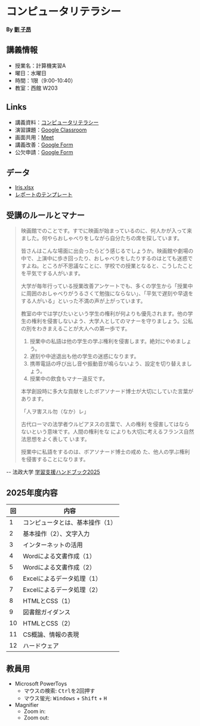 # コンピュータリテラシー

**By [劉 子昂](https://zi-ang-liu.github.io/)**

## 講義情報

- 授業名：計算機実習A
- 曜日：水曜日
- 時間：1限（9:00-10:40）
- 教室：西館 W203

## Links

- 講義資料：[コンピュータリテラシー](https://zi-ang-liu.github.io/jb-cs101/)
- 演習課題：[Google Classroom](https://classroom.google.com/c/NzYyMTI5NTMwNjk1?cjc=fhdwwdgz)
- 画面共用：[Meet](https://meet.google.com/gxw-nvog-tuh)
- 講義改善：[Google Form](https://forms.gle/MfVHGFVDyYzuDF9n8)
- 公欠申請：[Google Form](https://forms.gle/8b1d7c5f2a9g3Z4i6)

## データ

- [Iris.xlsx](./contents/operations/excel/data/iris.xlsx)
- [レポートのテンプレート](./contents/operations/excel/data/report_template.docx)

## 受講のルールとマナー

> 映画館でのことです。すでに映画が始まっているのに、何人かが入って来ました。何やらおしゃべりをしながら自分たちの席を探しています。
> 
> 皆さんはこんな場面に出会ったらどう感じるでしょうか。映画館や劇場の中で、上演中に歩き回ったり、おしゃべりをしたりするのはとても迷惑ですよね。ところが不思議なことに、学校での授業となると、こうしたことを平気でする人がいます。
> 
> 大学が毎年行っている授業改善アンケートでも、多くの学生から「授業中に周囲のおしゃべりがうるさくて勉強にならない」、「平気で遅刻や早退をする人がいる」といった不満の声が上がっています。
> 
> 教室の中では学びたいという学生の権利が何よりも優先されます。他の学生の権利を侵害しないよう、大学人としてのマナーを守りましょう。公私の別をわきまえることが大人への第一歩です。
>
> 1. 授業中の私語は他の学生の学ぶ権利を侵害します。絶対にやめましょう。
> 2. 遅刻や中途退出も他の学生の迷惑になります。
> 3. 携帯電話の呼び出し音や振動音が鳴らないよう、設定を切り替えましょう。
> 4. 授業中の飲食もマナー違反です。
>
> 本学創設時に多大な貢献をしたボアソナード博士が大切にしていた言葉があります。
> 
> 「人ヲ害スル勿（なか）レ」
> 
> 古代ローマの法学者ウルピアヌスの言葉で、人の権利
を侵害してはならないという意味です。人間の権利をな
によりも大切に考えるフランス自然法思想をよく表して
います。
> 
> 授業中に私語をするのは、ボアソナード博士の戒め
た、他人の学ぶ権利を侵害することになります。

-- 法政大学 [学習支援ハンドブック2025](https://hosei-hondana.actibookone.com/content/detail?param=eyJjb250ZW50TnVtIjo5NzcwNywiY2F0ZWdvcnlOdW0iOjY4MTV9&pNo=1)

## 2025年度内容

| 回  | 内容                            |
| --- | ------------------------------- |
| 1   | コンピュータとは、基本操作（1） |
| 2   | 基本操作（2）、文字入力         |
| 3   | インターネットの活用            |
| 4   | Wordによる文書作成（1）         |
| 5   | Wordによる文書作成（2）         |
| 6   | Excelによるデータ処理（1）      |
| 7   | Excelによるデータ処理（2）      |
| 8   | HTMLとCSS（1）                  |
| 9   | 図書館ガイダンス                |
| 10  | HTMLとCSS（2）                  |
| 11  | CS概論、情報の表現              |
| 12  | ハードウェア                    |

<!-- | 13  | プログラミングの基礎            |
| 14  | アルゴリズムとデータ構造        |
| 15  | 人工知能                        | -->

## 教員用

- Microsoft PowerToys
  - マウスの検索: <kbd>Ctrl</kbd>を2回押す
  - マウス蛍光: <kbd>Windows</kbd> + <kbd>Shift</kbd> + <kbd>H</kbd>
- Magnifier
  - Zoom in:
  - Zoom out: 